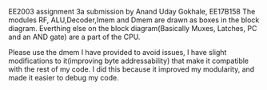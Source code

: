EE2003 assignment 3a submission by Anand Uday Gokhale, EE17B158
The modules RF, ALU,Decoder,Imem and Dmem are drawn as boxes in the block diagram. Everthing else on the block diagram(Basically Muxes, Latches, PC and an AND gate) are a part of the CPU.

Please use the dmem I have provided to avoid issues, I have slight modifications to it(improving byte addressability) that make it compatible with the rest of my code. I did this because it improved my modularity, and made it easier to debug my code.


